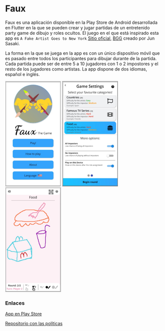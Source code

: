 # Faux
Faux es una aplicación disponible en la Play Store de Android desarrollada en Flutter en la que
se pueden crear y jugar partidas de un entretenido party game de dibujo y roles ocultos. El juego en el que está inspirado esta app es ```A Fake Artist Goes to New York``` [Sitio oficial](https://oinkgames.com/en/games/analog/a-fake-artist-goes-to-new-york/), [BGG](https://boardgamegeek.com/boardgame/135779/fake-artist-goes-new-york) creado por Jun Sasaki.

La forma en la que se juega en la app es con un único dispositivo móvil que es pasado entre todos los participantes para dibujar durante de la partida. Cada partida puede ser de entre 5 a 10 jugadores con 1 o 2 impostores y el resto de los jugadores como artistas. La app dispone de dos idiomas, español e inglés.

<div>
  <img src="/images/screen1.jpg" width="180">
  <img src="/images/screen2.jpg" width="180">
  <img src="/images/screen3.jpg" width="180">
</div>


### Enlaces
[App en Play Store](https://play.google.com/store/apps/details?id=pack.faux_the_game)

[Repositorio con las políticas](https://github.com/joaquinveirana/Faux-Policy)
